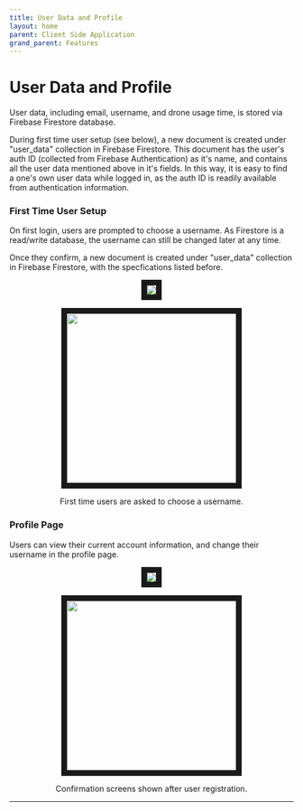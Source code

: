 ```yaml
---
title: User Data and Profile
layout: home
parent: Client Side Application
grand_parent: Features
---
```

# User Data and Profile

User data, including email, username, and drone usage time, is stored via Firebase Firestore database.  
  
During first time user setup (see below), a new document is created under "user_data" collection in Firebase Firestore. This document has the user's auth ID (collected from Firebase Authentication) as it's name, and contains all the user data mentioned above in it's fields. In this way, it is easy to find a one's own user data while logged in, as the auth ID is readily available from authentication information.  
  
### First Time User Setup
  
On first login, users are prompted to choose a username. As Firestore is a read/write database, the username can still be changed later at any time.  
  
Once they confirm, a new document is created under "user_data" collection in Firebase Firestore, with the specfications listed before.

<p align="center">
<img src="https://github.com/user-attachments/assets/f047fe12-f5e6-496a-847d-feb24e7cc4cd" border="10"/>  
</p>
<p align="center">
<img src="https://github.com/user-attachments/assets/b56b5646-b5c4-43f5-a442-04a3f26e7c51" border="10" width="300"/>  
</p>
<p align="center">
First time users are asked to choose a username.
</p>  

### Profile Page
  
Users can view their current account information, and change their username in the profile page.  
  
<p align="center">
<img src="https://github.com/user-attachments/assets/0450fa45-72bc-4b2a-96dd-bf64d7fbd4cc" border="10"/>  
</p>
<p align="center">
<img src="https://github.com/user-attachments/assets/c6db78c2-cfdd-434c-8b84-80d798d00166" border="10" width="300"/>  
</p>
<p align="center">
Confirmation screens shown after user registration.
</p>  

----

[Just the Docs]: https://just-the-docs.github.io/just-the-docs/
[GitHub Pages]: https://docs.github.com/en/pages
[README]: https://github.com/just-the-docs/just-the-docs-template/blob/main/README.md
[Jekyll]: https://jekyllrb.com
[GitHub Pages / Actions workflow]: https://github.blog/changelog/2022-07-27-github-pages-custom-github-actions-workflows-beta/
[use this template]: https://github.com/just-the-docs/just-the-docs-template/generate
